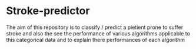 # Stroke-predictor
The aim of this repository is to classify / predict a pietient prone to suffer stroke and also the see the performance of various algorithms applicable to this categorical data and to explain there performances of each algorithm
